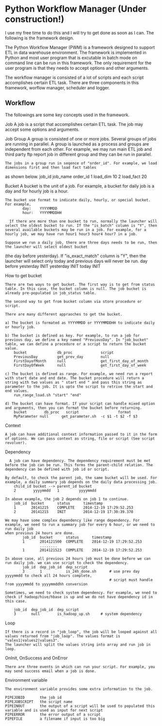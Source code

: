 Python Workflow Manager (Under construction!)
=====================

I use my free time to do this and I will try to get done as soon as I can. The following is the framework design. 

The Python Workflow Manager (PWM) is a framework designed to support ETL in data warehouse environment. The framework is implemented in Python and most user program that is excutable in batch mode on command line can be run in this framework. The only requirement for the user program is that they needs to accept options and other arguments. 

The workflow manager is consisted of a lot of scripts and each script accomplishes certain ETL task. There are three components in this framework, worflow manager, scheduler and logger.

## Workflow

The followings are some key concepts used in the framework.  

Job
    A job is a script that accomplishes certain ETL task. The job may accept some options and arguments. 

Job Group
    A group is consisted of one or more jobs. Several groups of jobs are running in parallel. A group is launched as a process and groups are independent from each other. For example, we may run main ETL job and third party ftp report job in different group and they can be run in parallel.

    The jobs in a group run in seqence of "order_id". For example, we load dimensions first and then load fact tables
as shown below.
    job_id  job_name    order_id
		1       load_dim    10
		2       load_fact   20

Bucket
    A bucket is the unit of a job. For example, a bucket for daily job is a day and for hourly job is a hour.

    The bucket use format to indicate daily, hourly, or special bucket. For example,
		    day:	YYYYMMDD
		    hour:	YYYYMMDDHH

	  If there are more than one bucket to run, normally the launcher will select the oldest bucket to run. If the "is_batch" column is "Y", then several available buckets may be run in a job. For example, for a hourly job, we may have run hour1 hour3 hour4 hour7 in a job.

    Suppose we run a daily job, there are three days needs to be run, then the launcher will select oldest bucket 
(the day before yesterday). If "is_exact_match" column is "Y", then the launcher will select only today and previous days will never be run. 
        day before yesterday	INIT
        yesterday             INIT
        today                 INIT

How to get bucket

    There are two ways to get bucket. The first way is to get from status table. In this case, the bucket column is null. The job bucket is already pre-populated in job_status table.

    The second way to get from bucket column via store procedure or script. 

    There are many different appraoches to get the bucket.
	
    a) The bucket is formated as YYYYMMDD or YYYYMMDDHH to indicate daily or hourly job. 

    b) The bucket is defined as key. For example, to run a job for previous day, we define a key named "PreviousDay". In "job_bucket" table, we can define a procedure or a script to return the bucket value.
        bucket              db_proc             script
        PreviousDay         get_prev_day        null
        FirstDayofMonth     null                get_first_day_of_month
        FirstDayOfWeek      null                get_first_day_of_week

    c) The bucket is defined as range. For example, we need run a report with start date and end date. The bucket procedure will return a string with two values as " start end " and pass this string as parameter to the job. It is upto the script to retrive the start and end values.  
        run_range_load.sh "start" "end"
	
    d) The bucket can have format. If your script can handle mixed option and arguments, then you can format the bucket before returning. 
        bucket		  db_proc	script				    format
        MyParameter	null	  get_parameter.sh	-c $1 -t $2 -f $3

Context
    
    A job can have additional context information passed to it in the form of options. We can pass context as string, file or script (See script revolver). 

Dependency

	  A job can have dependency. The dependency requirement must be met before the job can be run. This forms the parent-child relation. The dependency can be defined with job id or script. 

    By default, to check the parent job, the same bucket will be used. For example, a daily summary job depends on the daily data processing job. 
		child_id bucket --> parent_id bucket
		2        yyyymmdd	1         yyyymmdd

    In above example, the job 2 depends on job 1 to continue.
		job_id	bucket		status		timestamp
		1		20141215	COMPLETE	2014-12-19 17:29:52.253
		2		20141215	INIT		2014-12-19 17:30:39.370

	We may have some complex dependency like range dependency. For example, we need to run a summary job for every 6 hour, or we need to run daily job 
    when previous 24 hours are done. 
			job_id	bucket		status		timestamp
			1		2014121500	COMPLETE	2014-12-19 17:29:52.253
					........
			1		2014121523	COMPLETE	2014-12-19 17:29:52.253

    In above case, all previous 24 hours job must be done before we can run daily job. we can use script to check the dependency.
			job_id	dep_job_id	dep_script
			3		1			is_24h_done.sh		# use prev day yyyymmdd to check all 24 hours complete,
                                                    # script must handle from yyyymmdd to yyyymmddhh conversion

	Sometimes, we need to check system dependency. For example, we nned to check if hadoop/hive/hbase is up and we do not have dependency id in this case.

		job_id	dep_job_id	dep_script
		3		null		is_hadoop_up.sh		# system dependency

Loop 
	
    If there is a record in "job_loop", the job will be looped against all values returned from "job_loop". The values format is "vales1|values2|values3".  
	The launcher will split the values string into array and run job in loop.

OnInit, OnSuccess and OnError

    There are three events in which can run your script. For example, you may send success email when a job is done.

Environment variable

    The environment variable provides some extra information to the job.

    PIPEJOBID       the job id
    PIPEJOBSCRIPT   the script name
    PIPEINOUT       the output of a script will be used to populated this variable and is used as input for next script
    PIPEERROR       the error output of a script
    PIPEFILE        a filename if input is too big 

